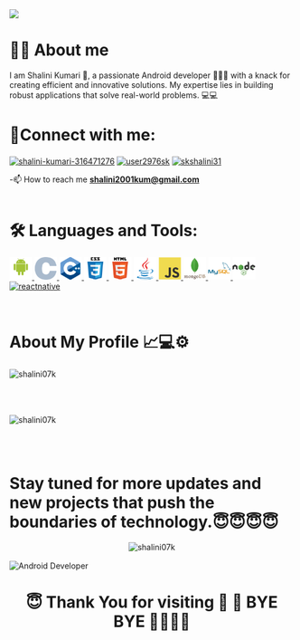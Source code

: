 <p><img align="center" height="200" weidth="500" src="https://media1.tenor.com/m/Bpv9wTLKMskAAAAd/computer-nerds.gif"/></p>

# 🙋‍♂️ About me
<p>I am Shalini Kumari 🌼, a passionate Android developer 👩🏼‍💻 with a knack for creating efficient and innovative solutions. My expertise lies in building robust applications that solve real-world problems. 💻💻</p>

# 🤝Connect with me:

<p align="left">
<a href="https://linkedin.com/in/shalini-kumari-316471276" target="blank"><img align="center" src="https://raw.githubusercontent.com/rahuldkjain/github-profile-readme-generator/master/src/images/icons/Social/linked-in-alt.svg" alt="shalini-kumari-316471276" height="30" width="40" /></a>
<a href="https://www.leetcode.com/user2976sk" target="blank"><img align="center" src="https://raw.githubusercontent.com/rahuldkjain/github-profile-readme-generator/master/src/images/icons/Social/leet-code.svg" alt="user2976sk" height="30" width="40" /></a>
<a href="https://auth.geeksforgeeks.org/user/skshalini31" target="blank"><img align="center" src="https://raw.githubusercontent.com/rahuldkjain/github-profile-readme-generator/master/src/images/icons/Social/geeks-for-geeks.svg" alt="skshalini31" height="30" width="40" /></a>
</p>

-📫 How to reach me **shalini2001kum@gmail.com**
<br><br>

# 🛠️ Languages and Tools:

<p align="left"> <a href="https://developer.android.com" target="_blank" rel="noreferrer"> <img src="https://raw.githubusercontent.com/devicons/devicon/master/icons/android/android-original-wordmark.svg" alt="android" width="40" height="40"/> </a> <a href="https://www.cprogramming.com/" target="_blank" rel="noreferrer"> <img src="https://raw.githubusercontent.com/devicons/devicon/master/icons/c/c-original.svg" alt="c" width="40" height="40"/> </a> <a href="https://www.w3schools.com/cpp/" target="_blank" rel="noreferrer"> <img src="https://raw.githubusercontent.com/devicons/devicon/master/icons/cplusplus/cplusplus-original.svg" alt="cplusplus" width="40" height="40"/> </a> <a href="https://www.w3schools.com/css/" target="_blank" rel="noreferrer"> <img src="https://raw.githubusercontent.com/devicons/devicon/master/icons/css3/css3-original-wordmark.svg" alt="css3" width="40" height="40"/> </a> <a href="https://www.w3.org/html/" target="_blank" rel="noreferrer"> <img src="https://raw.githubusercontent.com/devicons/devicon/master/icons/html5/html5-original-wordmark.svg" alt="html5" width="40" height="40"/> </a> <a href="https://www.java.com" target="_blank" rel="noreferrer"> <img src="https://raw.githubusercontent.com/devicons/devicon/master/icons/java/java-original.svg" alt="java" width="40" height="40"/> </a> <a href="https://developer.mozilla.org/en-US/docs/Web/JavaScript" target="_blank" rel="noreferrer"> <img src="https://raw.githubusercontent.com/devicons/devicon/master/icons/javascript/javascript-original.svg" alt="javascript" width="40" height="40"/> </a> <a href="https://www.mongodb.com/" target="_blank" rel="noreferrer"> <img src="https://raw.githubusercontent.com/devicons/devicon/master/icons/mongodb/mongodb-original-wordmark.svg" alt="mongodb" width="40" height="40"/> </a> <a href="https://www.mysql.com/" target="_blank" rel="noreferrer"> <img src="https://raw.githubusercontent.com/devicons/devicon/master/icons/mysql/mysql-original-wordmark.svg" alt="mysql" width="40" height="40"/> </a> <a href="https://nodejs.org" target="_blank" rel="noreferrer"> <img src="https://raw.githubusercontent.com/devicons/devicon/master/icons/nodejs/nodejs-original-wordmark.svg" alt="nodejs" width="40" height="40"/> </a> <a href="https://reactnative.dev/" target="_blank" rel="noreferrer"> <img src="https://reactnative.dev/img/header_logo.svg" alt="reactnative" width="40" height="40"/> </a> </p>
<br>

# About My Profile 📈💻⚙️
<p><img align="center" src="https://github-readme-stats.vercel.app/api/top-langs?username=shalini07k&show_icons=true&locale=en&layout=compact" alt="shalini07k" /></p>
<br><br>
<p><img align="center" src="https://github-readme-streak-stats.herokuapp.com/?user=shalini07k&" alt="shalini07k" /></p>
<br><br>

# Stay tuned for more updates and new projects that push the boundaries of technology.😇😇😇😇
<p align="center"> <img src="https://komarev.com/ghpvc/?username=shalini07k&label=Profile%20views&color=0e75b6&style=flat" alt="shalini07k" /> </p>
<p><img align="center" height="400" weidth="500" src="https://i0.wp.com/drunkenanimeblog.com/wp-content/uploads/2018/02/anime-busy.gif?fit=500%2C281&ssl=1" alt="Android Developer" /></p>
<h1 align="center"><b>😇 Thank You for visiting 🙏 🙏 BYE BYE 👋👋👋👋</b></h1>


